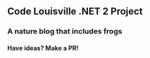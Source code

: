 ## Code Louisville .NET 2 Project
### A nature blog that includes frogs

#### Have ideas? Make a PR! 
